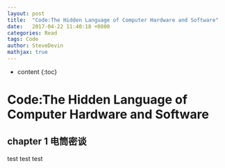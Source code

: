 ```yaml
---
layout: post
title:  "Code:The Hidden Language of Computer Hardware and Software"
date:   2017-04-22 11:40:18 +0800
categories: Read
tags: Code
author: SteveDevin
mathjax: true
---
```

* content
{:toc}

# Code:The Hidden Language of Computer Hardware and Software

## chapter 1 电筒密谈
test test test
